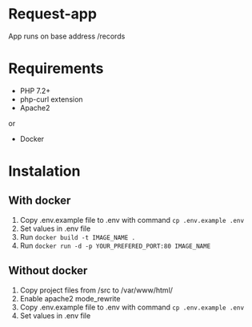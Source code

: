 # Request-app

App runs on base address /records

# Requirements

- PHP 7.2+
- php-curl extension
- Apache2

or 

- Docker

# Instalation

## With docker

1. Copy .env.example file to .env with command `cp .env.example .env`
2. Set values in .env file
3. Run `docker build -t IMAGE_NAME .`
3. Run `docker run -d -p YOUR_PREFERED_PORT:80 IMAGE_NAME`

## Without docker 

1. Copy project files from /src to /var/www/html/
2. Enable apache2 mode_rewrite 
3. Copy .env.example file to .env with command `cp .env.example .env`
4. Set values in .env file
